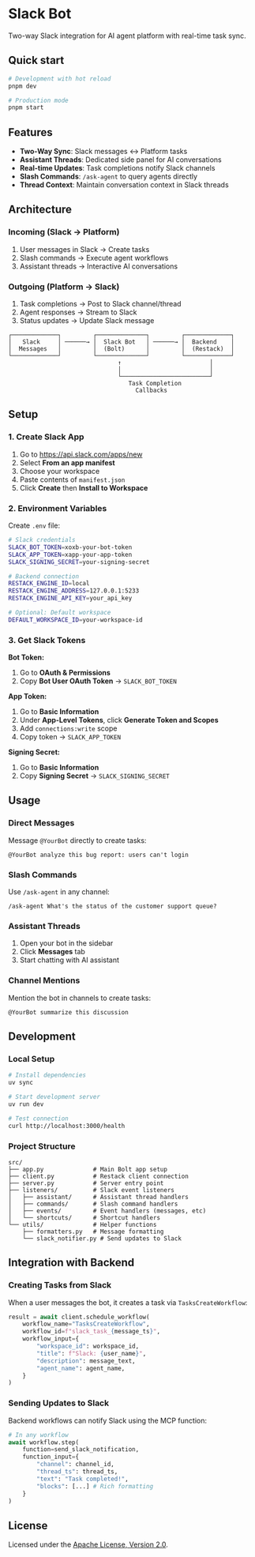 # Slack Bot

Two-way Slack integration for AI agent platform with real-time task sync.

## Quick start

```bash
# Development with hot reload
pnpm dev

# Production mode
pnpm start
```

## Features

- **Two-Way Sync**: Slack messages ↔ Platform tasks
- **Assistant Threads**: Dedicated side panel for AI conversations
- **Real-time Updates**: Task completions notify Slack channels
- **Slash Commands**: `/ask-agent` to query agents directly
- **Thread Context**: Maintain conversation context in Slack threads

## Architecture

### Incoming (Slack → Platform)
1. User messages in Slack → Create tasks
2. Slash commands → Execute agent workflows
3. Assistant threads → Interactive AI conversations

### Outgoing (Platform → Slack)
1. Task completions → Post to Slack channel/thread
2. Agent responses → Stream to Slack
3. Status updates → Update Slack message

```
┌─────────────┐         ┌──────────────┐         ┌─────────────┐
│   Slack     │ ──────→ │  Slack Bot   │ ──────→ │  Backend    │
│  Messages   │         │  (Bolt)      │         │  (Restack)  │
└─────────────┘         └──────────────┘         └─────────────┘
                               ↑                         │
                               │                         │
                               └─────────────────────────┘
                                  Task Completion
                                    Callbacks
```

## Setup

### 1. Create Slack App

1. Go to https://api.slack.com/apps/new
2. Select **From an app manifest**
3. Choose your workspace
4. Paste contents of `manifest.json`
5. Click **Create** then **Install to Workspace**

### 2. Environment Variables

Create `.env` file:

```bash
# Slack credentials
SLACK_BOT_TOKEN=xoxb-your-bot-token
SLACK_APP_TOKEN=xapp-your-app-token
SLACK_SIGNING_SECRET=your-signing-secret

# Backend connection
RESTACK_ENGINE_ID=local
RESTACK_ENGINE_ADDRESS=127.0.0.1:5233
RESTACK_ENGINE_API_KEY=your_api_key

# Optional: Default workspace
DEFAULT_WORKSPACE_ID=your-workspace-id
```

### 3. Get Slack Tokens

**Bot Token:**
1. Go to **OAuth & Permissions**
2. Copy **Bot User OAuth Token** → `SLACK_BOT_TOKEN`

**App Token:**
1. Go to **Basic Information**
2. Under **App-Level Tokens**, click **Generate Token and Scopes**
3. Add `connections:write` scope
4. Copy token → `SLACK_APP_TOKEN`

**Signing Secret:**
1. Go to **Basic Information**
2. Copy **Signing Secret** → `SLACK_SIGNING_SECRET`

## Usage

### Direct Messages
Message `@YourBot` directly to create tasks:
```
@YourBot analyze this bug report: users can't login
```

### Slash Commands
Use `/ask-agent` in any channel:
```
/ask-agent What's the status of the customer support queue?
```

### Assistant Threads
1. Open your bot in the sidebar
2. Click **Messages** tab
3. Start chatting with AI assistant

### Channel Mentions
Mention the bot in channels to create tasks:
```
@YourBot summarize this discussion
```

## Development

### Local Setup
```bash
# Install dependencies
uv sync

# Start development server
uv run dev

# Test connection
curl http://localhost:3000/health
```

### Project Structure
```
src/
├── app.py              # Main Bolt app setup
├── client.py           # Restack client connection
├── server.py           # Server entry point
├── listeners/          # Slack event listeners
│   ├── assistant/      # Assistant thread handlers
│   ├── commands/       # Slash command handlers
│   ├── events/         # Event handlers (messages, etc)
│   └── shortcuts/      # Shortcut handlers
└── utils/              # Helper functions
    ├── formatters.py   # Message formatting
    └── slack_notifier.py # Send updates to Slack
```

## Integration with Backend

### Creating Tasks from Slack
When a user messages the bot, it creates a task via `TasksCreateWorkflow`:

```python
result = await client.schedule_workflow(
    workflow_name="TasksCreateWorkflow",
    workflow_id=f"slack_task_{message_ts}",
    workflow_input={
        "workspace_id": workspace_id,
        "title": f"Slack: {user_name}",
        "description": message_text,
        "agent_name": agent_name,
    }
)
```

### Sending Updates to Slack
Backend workflows can notify Slack using the MCP function:

```python
# In any workflow
await workflow.step(
    function=send_slack_notification,
    function_input={
        "channel": channel_id,
        "thread_ts": thread_ts,
        "text": "Task completed!",
        "blocks": [...] # Rich formatting
    }
)
```

## License

Licensed under the [Apache License, Version 2.0](../../LICENSE).

